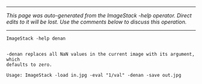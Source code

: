 
---

_This page was auto-generated from the ImageStack -help operator. Direct edits to it will be lost. Use the comments below to discuss this operation._

---

```
ImageStack -help denan


-denan replaces all NaN values in the current image with its argument, which
defaults to zero.

Usage: ImageStack -load in.jpg -eval "1/val" -denan -save out.jpg

```